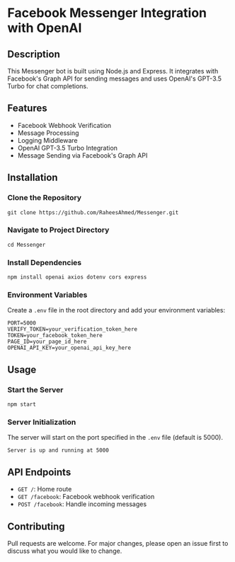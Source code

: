 # Facebook Messenger Integration with OpenAI 

## Description

This Messenger bot is built using Node.js and Express. It integrates with Facebook's Graph API for sending messages and uses OpenAI's GPT-3.5 Turbo for chat completions.

## Features

- Facebook Webhook Verification
- Message Processing
- Logging Middleware
- OpenAI GPT-3.5 Turbo Integration
- Message Sending via Facebook's Graph API

## Installation

### Clone the Repository

```
git clone https://github.com/RaheesAhmed/Messenger.git
```

### Navigate to Project Directory

```
cd Messenger
```
### Install Dependencies

```
npm install openai axios dotenv cors express
```

### Environment Variables

Create a `.env` file in the root directory and add your environment variables:

```env
PORT=5000
VERIFY_TOKEN=your_verification_token_here
TOKEN=your_facebook_token_here
PAGE_ID=your_page_id_here
OPENAI_API_KEY=your_openai_api_key_here
```

## Usage

### Start the Server

```
npm start
```

### Server Initialization

The server will start on the port specified in the `.env` file (default is 5000).

```
Server is up and running at 5000
```

## API Endpoints

- `GET /`: Home route
- `GET /facebook`: Facebook webhook verification
- `POST /facebook`: Handle incoming messages

## Contributing

Pull requests are welcome. For major changes, please open an issue first to discuss what you would like to change.


